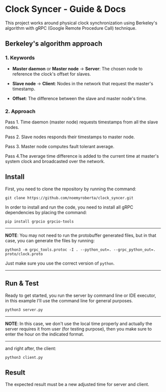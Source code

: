 # Clock Syncer - Guide & Docs

This project works around physical clock synchronization using Berkeley's algorithm with gRPC (Google Remote Procedure Call) technique.

## Berkeley's algorithm approach

### 1. Keywords

- **Master daemon** or **Master node** -> **Server**: The chosen node to reference the clock's offset for slaves.

- **Slave node** -> **Client**: Nodes in the network that request the master's timestamp.

- **Offset**: The difference between the slave and master node's time.

### 2. Approach

Pass 1. Time daemon (master node) requests timestamps from all the slave nodes.

Pass 2. Slave nodes responds their timestamps to master node.

Pass 3. Master node computes fault tolerant average.

Pass 4.The average time difference is added to the current time at master's system clock and broadcasted over the network.

## Install

First, you need to clone the repository by running the command:

`git clone https://github.com/noemyroberta/clock_syncer.git`

In order to install and run the code, you need to install all gRPC dependencies by placing the command:

`pip install grpcio grpcio-tools`

---

**NOTE**: You may not need to run the protobuffer generated files, but in that case, you can generate the files by running:

`python3 -m grpc_tools.protoc -I . --python_out=. --grpc_python_out=. proto/clock.proto`

Just make sure you use the correct version of `python`.

---

## Run & Test

Ready to get started, you run the server by command line or IDE executor, in this example I'll use the command line for general purposes.

`python3 server.py`

---

**NOTE**: In this case, we don't use the local time properly and actually the server requires it from user (for testing purpose), then you make sure to enter the hour on the indicated format.

---

and right after, the client:

`python3 client.py`

## Result

The expected result must be a new adjusted time for server and client.
